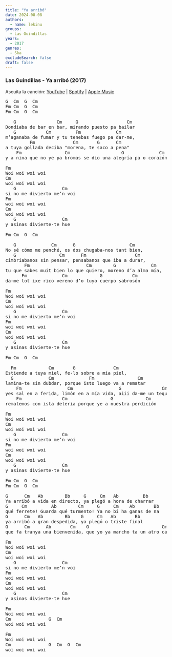 ```yaml
---
title: "Ya arribó"
date: 2024-08-08
authors:
  - name: lekinu
groups:
  - Las Guindillas
years:
  - 2017
genres:
  - Ska
excludeSearch: false
draft: false
---
```


### Las Guindillas - Ya arribó (2017)

Ascuita la canción: [YouTube](https://www.youtube.com/watch?v=fxulbcLrfZs) | [Spotify](https://open.spotify.com/track/5jclVFaLfDFGouJNaNvG2V?si=99cafe85d34540e5) | [Apple Music](https://music.apple.com/ve/album/ya-arrib%C3%B3/1622680608?i=1622680762)

<pre>
G  Cm  G  Cm
Fm Cm  G  Cm
Fm Cm  G  Cm

   G               Cm     G                  Cm
Dondiaba de bar en bar, mirando puesto pa bailar
   G           Cm         Fm             Cm
m’aganaba de fumar y tu tenebas fuego pa dar‐me,
         Fm              Cm       G      Cm
a tuya gollada deciba "morena, te saco a pena"
    Fm                Cm                   G             Cm
y a nina que no ye pa bromas se dio una alegría pa o corazón

Fm
Woi woi woi woi
Cm
woi woi woi woi
   G                 Cm
si no me divierto me’n voi
Fm
woi woi woi woi
Cm
woi woi woi woi
   G                 Cm
y asinas divierte‐te hue

Fm Cm  G  Cm

   G             Cm      G                    Cm     
No sé cómo me penché, os dos chugaba‐nos tant bien,
   G                Cm      Fm                  Cm
cimbriabanos sin pensar, pensabanos que iba a durar,
       Fm                     Cm        G             Cm 
tu que sabes muit bien lo que quiero, moreno d’a alma mía,
      Fm             Cm            G           Cm
da‐me tot ixe rico vereno d’o tuyo cuerpo sabrosón

Fm
Woi woi woi woi
Cm
woi woi woi woi
   G                 Cm
si no me divierto me’n voi
Fm
woi woi woi woi
Cm
woi woi woi woi
   G                 Cm
y asinas divierte‐te hue

Fm Cm  G  Cm

  Fm            Cm       G              Cm
Estiende a tuya miel, fe‐lo sobre a mía piel,
  G             Cm             Fm                Cm
lamina‐te sin dubdar, porque isto luego va a rematar
    Fm                 Cm                 G               Cm
yes sal en a ferida, limón en a mía vida, aiii da‐me un tequila
    Fm               Cm                G            Cm
rematemos con ista deleria porque ye a nuestra perdición

Fm
Woi woi woi woi
Cm
woi woi woi woi
   G                 Cm
si no me divierto me’n voi
Fm
woi woi woi woi
Cm
woi woi woi woi
   G                 Cm
y asinas divierte‐te hue

Fm Cm  G  Cm
Fm Cm  G  Cm

G      Cm   Ab        Bb     G     Cm   Ab         Bb
Ya arribó a vida en directo, ya plegó a hora de charrar
G     Cm         Ab        Cm     G     Cm    Ab       Bb 
qué ferrete! Guarda qué turmento! Ya no bi ha ganas de na
G      Cm   Ab        Bb    G     Cm   Ab       Bb
ya arribó a gran despedida, ya plegó o triste final
G      Cm      Ab       Cm    G                           Cm 
que fa tranya una bienvenida, que yo ya marcho ta un atro cabo

Fm
Woi woi woi woi
Cm
woi woi woi woi
   G                 Cm
si no me divierto me’n voi
Fm
woi woi woi woi
Cm
woi woi woi woi
   G                 Cm
y asinas divierte‐te hue

Fm
Woi woi woi woi
Cm              G  Cm
woi woi woi woi

Fm
Woi woi woi woi
Cm              G  Cm  G  Cm
woi woi woi woi
</pre>
